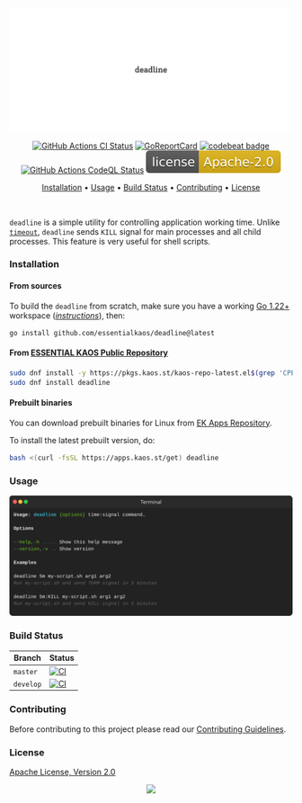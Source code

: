 <p align="center"><a href="#readme"><img src=".github/images/card.svg"/></a></p>

<p align="center">
  <a href="https://kaos.sh/w/deadline/ci"><img src="https://kaos.sh/w/deadline/ci.svg" alt="GitHub Actions CI Status" /></a>
  <a href="https://kaos.sh/r/deadline"><img src="https://kaos.sh/r/deadline.svg" alt="GoReportCard" /></a>
  <a href="https://kaos.sh/b/deadline"><img src="https://kaos.sh/b/698e5d36-2465-4266-b3d2-7f58e52d5362.svg" alt="codebeat badge" /></a>
  <a href="https://kaos.sh/w/deadline/codeql"><img src="https://kaos.sh/w/deadline/codeql.svg" alt="GitHub Actions CodeQL Status" /></a>
  <a href="#license"><img src=".github/images/license.svg"/></a>
</p>

<p align="center"><a href="#installation">Installation</a> • <a href="#usage">Usage</a> • <a href="#build-status">Build Status</a> • <a href="#contributing">Contributing</a> • <a href="#license">License</a></p>

<br/>

`deadline` is a simple utility for controlling application working time. Unlike [`timeout`](https://linux.die.net/man/1/timeout), `deadline` sends `KILL` signal for main processes and all child processes. This feature is very useful for shell scripts.

### Installation

#### From sources

To build the `deadline` from scratch, make sure you have a working [Go 1.22+](https://github.com/essentialkaos/.github/blob/master/GO-VERSION-SUPPORT.md) workspace (_[instructions](https://go.dev/doc/install)_), then:

```
go install github.com/essentialkaos/deadline@latest
```

#### From [ESSENTIAL KAOS Public Repository](https://kaos.sh/kaos-repo)

```bash
sudo dnf install -y https://pkgs.kaos.st/kaos-repo-latest.el$(grep 'CPE_NAME' /etc/os-release | tr -d '"' | cut -d':' -f5).noarch.rpm
sudo dnf install deadline
```

#### Prebuilt binaries

You can download prebuilt binaries for Linux from [EK Apps Repository](https://apps.kaos.st/deadline/latest).

To install the latest prebuilt version, do:

```bash
bash <(curl -fsSL https://apps.kaos.st/get) deadline
```

### Usage

<p align="center"><img src=".github/images/usage.svg"/></p>

### Build Status

| Branch | Status |
|--------|--------|
| `master` | [![CI](https://kaos.sh/w/deadline/ci.svg?branch=master)](https://kaos.sh/w/deadline/ci?query=branch:master) |
| `develop` | [![CI](https://kaos.sh/w/deadline/ci.svg?branch=master)](https://kaos.sh/w/deadline/ci?query=branch:develop) |

### Contributing

Before contributing to this project please read our [Contributing Guidelines](https://github.com/essentialkaos/contributing-guidelines#contributing-guidelines).

### License

[Apache License, Version 2.0](http://www.apache.org/licenses/LICENSE-2.0)

<p align="center"><a href="https://essentialkaos.com"><img src="https://gh.kaos.st/ekgh.svg"/></a></p>
